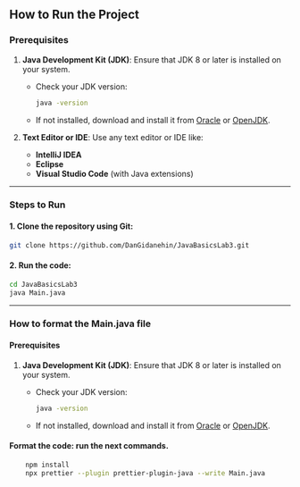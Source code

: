 ## How to Run the Project

### Prerequisites

1. **Java Development Kit (JDK)**: Ensure that JDK 8 or later is installed on your system.

    - Check your JDK version:
        ```bash
        java -version
        ```
    - If not installed, download and install it from [Oracle](https://www.oracle.com/java/technologies/javase-downloads.html) or [OpenJDK](https://openjdk.org/).

2. **Text Editor or IDE**: Use any text editor or IDE like:
    - **IntelliJ IDEA**
    - **Eclipse**
    - **Visual Studio Code** (with Java extensions)

---

### Steps to Run

#### 1. Clone the repository using Git:
```bash
git clone https://github.com/DanGidanehin/JavaBasicsLab3.git
```
#### 2. Run the code:
```bash
cd JavaBasicsLab3
java Main.java
```
---
### How to format the Main.java file
#### Prerequisites

1. **Java Development Kit (JDK)**: Ensure that JDK 8 or later is installed on your system.

    - Check your JDK version:
        ```bash
        java -version
        ```
    - If not installed, download and install it from [Oracle](https://www.oracle.com/java/technologies/javase-downloads.html) or [OpenJDK](https://openjdk.org/).
#### Format the code: run the next commands.
```bash
    npm install
    npx prettier --plugin prettier-plugin-java --write Main.java
```